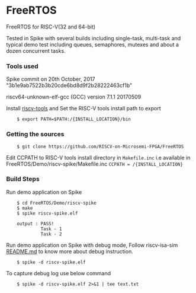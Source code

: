 # FreeRTOS
FreeRTOS for RISC-V(32 and 64-bit)

Tested in Spike with several builds including single-task, multi-task and typical demo test including queues, semaphores, mutexes and about a dozen concurrent tasks.

### Tools used

Spike commit on 20th October, 2017 "3b1e9ab7522b3b20cde6bd8d9f2b28222463cf1b"

riscv64-unknown-elf-gcc (GCC) version 7.1.1 20170509


Install [riscv-tools](https://github.com/riscv/riscv-tools) and Set the RISC-V tools install path to export

        $ export PATH=$PATH:/{INSTALL_LOCATION}/bin

### Getting the sources

        $ git clone https://github.com/RISCV-on-Microsemi-FPGA/FreeRTOS


Edit CCPATH to RISC-V tools install directory in `Makefile.inc`  i.e available in FreeRTOS/Demo/riscv-spike/Makefile.inc
    `CCPATH	= /{INSTALL_LOCATION}`

### Build Steps

Run demo application on Spike

        $ cd FreeRTOS/Demo/riscv-spike
        $ make
        $ spike riscv-spike.elf

        output : PASS! 
                 Task - 1
                 Task - 2
             
Run demo application on Spike with debug mode, Follow riscv-isa-sim [README.md](https://github.com/riscv/riscv-isa-sim) to know more about debug instruction.

        $ spike -d riscv-spike.elf

To capture debug log use below command

        $ spike -d riscv-spike.elf 2>&1 | tee text.txt
